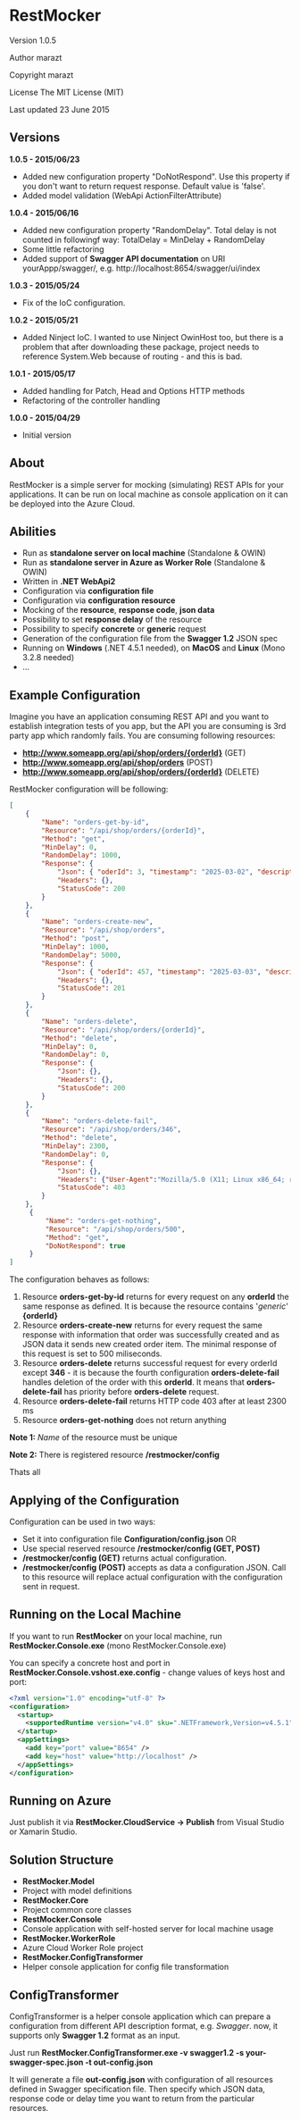 RestMocker
==================

Version 1.0.5

Author marazt

Copyright marazt

License The MIT License (MIT)

Last updated 23 June 2015


Versions
-----------------

**1.0.5 - 2015/06/23**

* Added new configuration property "DoNotRespond". Use this property if you don't want to return request response. Default value is 'false'.
* Added model validation (WebApi ActionFilterAttribute)



**1.0.4 - 2015/06/16**

* Added new configuration property "RandomDelay". Total delay is not counted in followingf way: TotalDelay = MinDelay + RandomDelay
* Some little refactoring
* Added support of **Swagger API documentation** on URI yourAppp/swagger/, e.g. http://localhost:8654/swagger/ui/index



**1.0.3 - 2015/05/24**

* Fix of the IoC configuration.



**1.0.2 - 2015/05/21**

* Added Ninject IoC. I wanted to use Ninject OwinHost too, but there is a problem that after downloading these package, project needs to reference System.Web because of routing - and this is bad.



**1.0.1 - 2015/05/17**

* Added handling for Patch, Head and Options HTTP methods
* Refactoring of the controller handling



**1.0.0 - 2015/04/29**

* Initial version


About
-----------------

RestMocker is a simple server for mocking (simulating) REST APIs for your applications.
It can be run on local machine as console application on it can be deployed into the Azure Cloud.

Abilities
-----------------
+ Run as **standalone server on local machine** (Standalone & OWIN)
+ Run as **standalone server in Azure as Worker Role** (Standalone & OWIN)
+ Written in **.NET WebApi2**
+ Configuration via **configuration file**
+ Configuration via **configuration resource**
+ Mocking of the **resource**, **response code**, **json data**
+ Possibility to set **response delay** of the resource
+ Possibility to specify **concrete** or **generic** request
+ Generation of the configuration file from the **Swagger 1.2** JSON spec
+ Running on **Windows** (.NET 4.5.1 needed), on **MacOS** and **Linux** (Mono 3.2.8 needed)
+ ...


Example Configuration
-----------------
Imagine you have an application consuming REST API and you want to establish integration tests of you app, but the API you are consuming is 3rd party app which randomly fails.
You are consuming following resources:

+ **http://www.someapp.org/api/shop/orders/{orderId}** (GET)
+ **http://www.someapp.org/api/shop/orders** (POST)
+ **http://www.someapp.org/api/shop/orders/{orderId}** (DELETE)

RestMocker configuration will be following:

```json
[
	{
		"Name": "orders-get-by-id",
		"Resource": "/api/shop/orders/{orderId}",
		"Method": "get",
		"MinDelay": 0,
		"RandomDelay": 1000,		
		"Response": {
			"Json": { "oderId": 3, "timestamp": "2025-03-02", "description": "some desc" },
			"Headers": {},
			"StatusCode": 200
		}
	},
	{
		"Name": "orders-create-new",
		"Resource": "/api/shop/orders",
		"Method": "post",
		"MinDelay": 1000,
		"RandomDelay": 5000,
		"Response": {
			"Json": { "oderId": 457, "timestamp": "2025-03-03", "description": "new item created" },
			"Headers": {},
			"StatusCode": 201
		}
	},
	{
		"Name": "orders-delete",
		"Resource": "/api/shop/orders/{orderId}",
		"Method": "delete",
		"MinDelay": 0,
		"RandomDelay": 0,		
		"Response": {
			"Json": {},
			"Headers": {},
			"StatusCode": 200
		}
	},
	{
		"Name": "orders-delete-fail",
		"Resource": "/api/shop/orders/346",
		"Method": "delete",
		"MinDelay": 2300,
		"RandomDelay": 0,		
		"Response": {
			"Json": {},
			"Headers": {"User-Agent":"Mozilla/5.0 (X11; Linux x86_64; rv:12.0)"},
			"StatusCode": 403
		}
	},
	 {
		 "Name": "orders-get-nothing",
		 "Resource": "/api/shop/orders/500",
		 "Method": "get",
		 "DoNotRespond": true
	 }
]
```
The configuration behaves as follows:

 1. Resource **orders-get-by-id** returns for every request on any **orderId** the same response as defined. It is because the resource contains '*generic*' **{orderId}**
 2. Resource **orders-create-new** returns for every request the same response with information that order was successfully created and as JSON data it sends new created order item. The minimal response of this request is set to 500 miliseconds.
 3. Resource **orders-delete** returns successful request for every orderId except **346** - it is because the fourth configuration **orders-delete-fail** handles deletion of the order with this **orderId**. It means that **orders-delete-fail** has priority before **orders-delete** request.
 4. Resource **orders-delete-fail** returns HTTP code 403 after at least 2300 ms
 5. Resource **orders-get-nothing** does not return anything

**Note 1:** *Name* of the resource must be unique

**Note 2:** There is registered resource **/restmocker/config**

Thats all <i class="icon-smile"></i>


Applying of the Configuration
-------------------------------
Configuration can be used in two ways:

+ Set it into configuration file **Configuration/config.json**
OR
+ Use special reserved resource **/restmocker/config (GET, POST)**
 + **/restmocker/config (GET)** returns actual configuration.
 + **/restmocker/config (POST)** accepts as data a configuration JSON. Call to this resource will replace actual configuration with the configuration sent in request.


<i class="icon-upload"></i> Running on the Local Machine
------------------------------
If you want to run **RestMocker** on your local machine, run **RestMocker.Console.exe** (mono RestMocker.Console.exe)

You can specify a concrete host and port in **RestMocker.Console.vshost.exe.config** - change values of keys host and port:

```xml
<?xml version="1.0" encoding="utf-8" ?>
<configuration>
  <startup>
	<supportedRuntime version="v4.0" sku=".NETFramework,Version=v4.5.1" />
  </startup>
  <appSettings>
	<add key="port" value="8654" />
	<add key="host" value="http://localhost" />
  </appSettings>
</configuration>
```

<i class="icon-upload"></i> Running on Azure
------------------------------
Just publish it via **RestMocker.CloudService -> Publish** from Visual Studio or Xamarin Studio.


Solution Structure
-----------------------------

+ **RestMocker.Model**
 + Project with model definitions
+ **RestMocker.Core**
 + Project common core classes
+ **RestMocker.Console**
 + Console application with self-hosted server for local machine usage
+ **RestMocker.WorkerRole**
 + Azure Cloud Worker Role project
+ **RestMocker.ConfigTransformer**
 + Helper console application for config file transformation

ConfigTransformer
-----------------------------
ConfigTransformer is a helper console application which can prepare a configuration from different API description format, e.g. *Swagger*.
now, it supports only **Swagger 1.2** format as an input.

Just run **RestMocker.ConfigTransformer.exe -v swagger1.2 -s your-swagger-spec.json -t out-config.json**

It will generate a file **out-config.json** with configuration of all resources defined in Swagger specification file. Then specify which JSON data, response code or delay time you want to return from the particular resources.